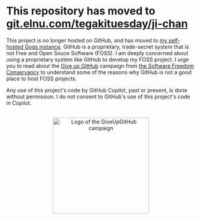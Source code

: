 # This repository has moved to [git.elnu.com/tegakituesday/ji-chan](https://git.elnu.com/tegakituesday/ji-chan)

This project is no longer hosted on GitHub, and has moved to [my self-hosted Gogs instance](https://git.elnu.com/).  GitHub is a proprietary, trade-secret system that is not Free and Open Souce Software (FOSS).  I am deeply concerned about using a proprietary system like GitHub to develop my FOSS project.  I urge you to read about the [Give up GitHub](https://GiveUpGitHub.org) campaign from [the Software Freedom Conservancy](https://sfconservancy.org) to understand some of the reasons why GitHub is not a good place to host FOSS projects.

Any use of this project's code by GitHub Copilot, past or present, is done without permission.  I do not consent to GitHub's use of this project's code in Copilot.

<br>

<div align="center">
<img alt="Logo of the GiveUpGitHub campaign" src="https://sfconservancy.org/img/GiveUpGitHub.png" width="256">
</div>
